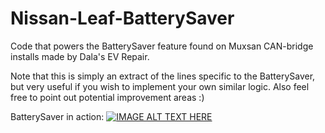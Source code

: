 # Nissan-Leaf-BatterySaver
Code that powers the BatterySaver feature found on Muxsan CAN-bridge installs made by Dala's EV Repair.

Note that this is simply an extract of the lines specific to the BatterySaver, but very useful if you wish to implement your own similar logic. Also feel free to point out potential improvement areas :)

BatterySaver in action: [![IMAGE ALT TEXT HERE](https://img.youtube.com/vi/tOSR3UZ7kgU/0.jpg)](https://www.youtube.com/watch?v=tOSR3UZ7kgU)
